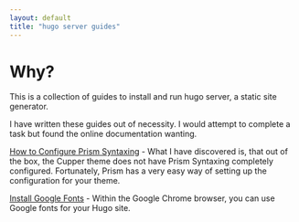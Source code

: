 ```yaml
---
layout: default
title: "hugo server guides"
---
```


# Why?

This is a collection of guides to install and run hugo server, a static site generator.

I have written these guides out of necessity. I would attempt to complete a task but found the online documentation wanting.

[How to Configure Prism Syntaxing](/guides/prism-syntaxing-cupper-theme-hugo.html) - What I have discovered is, that out of the box, the Cupper theme does not have Prism Syntaxing completely configured. Fortunately, Prism has a very easy way of setting up the configuration for your theme.

[Install Google Fonts](/guides/installing-google-fonts-hugo-theme.md) - Within the Google Chrome browser, you can use Google fonts for your Hugo site.